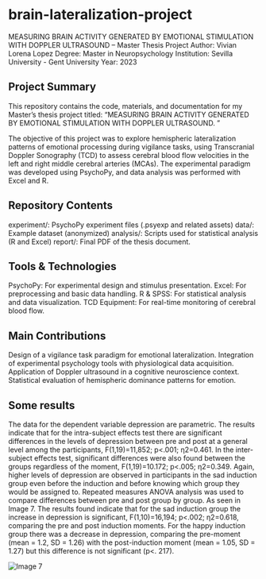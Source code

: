 # brain-lateralization-project

MEASURING BRAIN ACTIVITY GENERATED BY EMOTIONAL STIMULATION WITH DOPPLER ULTRASOUND – Master Thesis Project
Author: Vivian Lorena Lopez
Degree: Master in Neuropsychology
Institution: Sevilla University - Gent University
Year: 2023

## Project Summary
This repository contains the code, materials, and documentation for my Master’s thesis project titled:
“MEASURING BRAIN ACTIVITY GENERATED BY EMOTIONAL STIMULATION WITH DOPPLER ULTRASOUND. ”

The objective of this project was to explore hemispheric lateralization patterns of emotional processing during vigilance tasks, using Transcranial Doppler Sonography (TCD) to assess cerebral blood flow velocities in the left and right middle cerebral arteries (MCAs). The experimental paradigm was developed using PsychoPy, and data analysis was performed with Excel and R.

## Repository Contents
experiment/: PsychoPy experiment files (.psyexp and related assets)
data/: Example dataset (anonymized)
analysis/: Scripts used for statistical analysis (R and Excel)
report/: Final PDF of the thesis document.

## Tools & Technologies
PsychoPy: For experimental design and stimulus presentation.
Excel: For preprocessing and basic data handling.
R & SPSS: For statistical analysis and data visualization.
TCD Equipment: For real-time monitoring of cerebral blood flow.

## Main Contributions
Design of a vigilance task paradigm for emotional lateralization.
Integration of experimental psychology tools with physiological data acquisition.
Application of Doppler ultrasound in a cognitive neuroscience context.
Statistical evaluation of hemispheric dominance patterns for emotion.

## Some results

The data for the dependent variable depression are parametric. The results indicate that for the intra-subject effects test there are significant differences in the levels of depression between pre and post at a general level among the participants, F(1,19)=11,852; p<.001; η2=0.461. In the inter-subject effects test, significant differences were also found between the groups regardless of the moment, F(1,19)=10.172; p<.005; η2=0.349. Again, higher levels of depression are observed in participants in the sad induction group even before the induction and before knowing which group they would be assigned to. Repeated measures ANOVA analysis was used to compare differences between pre and post group by group. As seen in Image 7. The results found indicate that for the sad induction group the increase in depression is significant, F(1,10)=16,194; p<.002; η2=0.618, comparing the pre and post induction moments. For the happy induction group there was a decrease in depression, comparing the pre-moment (mean = 1.2, SD = 1.26) with the post-induction moment (mean = 1.05, SD = 1.27) but this difference is not significant (p<. 217).

![Image 7](/ruta/a/tu/imagen.png)

  














